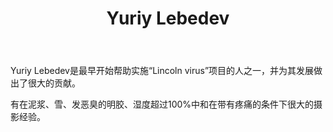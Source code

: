 ﻿---
layout: post-ea

title: Yuriy Lebedev
logo: yuriy_lebedev.png

socials:
  - icon: vk
    link: https://vk.com/yl.media
  - icon: youtube
    link: https://youtube.com/rvedroid
  - icon: google-plus
    link: https://plus.google.com/+rVedroid

category: friends
order: 5

lang: cn
ref: yuriy_lebedev_friend
---

Yuriy Lebedev是最早开始帮助实施“Lincoln virus”项目的人之一，并为其发展做出了很大的贡献。

有在泥浆、雪、发恶臭的明胶、湿度超过100%中和在带有疼痛的条件下很大的摄影经验。


